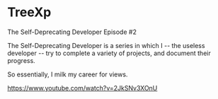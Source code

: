 # TreeXp

The Self-Deprecating Developer Episode #2

The Self-Deprecating Developer is a series in which I -- the useless developer -- try to complete a variety of projects, and document their progress.

So essentially, I milk my career for views.

https://www.youtube.com/watch?v=2JkSNv3XOnU
